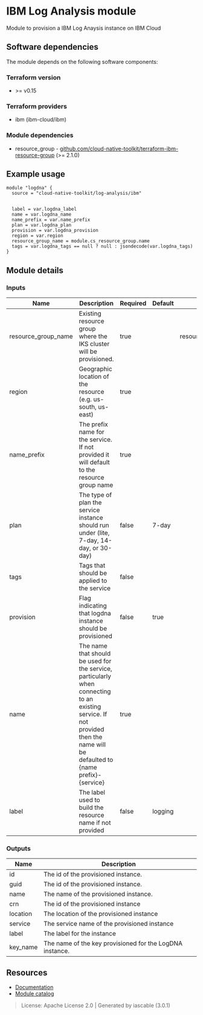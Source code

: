 # IBM Log Analysis module

Module to provision a IBM Log Anaysis instance on IBM Cloud


## Software dependencies

The module depends on the following software components:

### Terraform version

- \>= v0.15

### Terraform providers


- ibm (ibm-cloud/ibm)

### Module dependencies


- resource_group - [github.com/cloud-native-toolkit/terraform-ibm-resource-group](https://github.com/cloud-native-toolkit/terraform-ibm-resource-group) (>= 2.1.0)

## Example usage

```hcl
module "logdna" {
  source = "cloud-native-toolkit/log-analysis/ibm"


  label = var.logdna_label
  name = var.logdna_name
  name_prefix = var.name_prefix
  plan = var.logdna_plan
  provision = var.logdna_provision
  region = var.region
  resource_group_name = module.cs_resource_group.name
  tags = var.logdna_tags == null ? null : jsondecode(var.logdna_tags)
}

```

## Module details

### Inputs

| Name | Description | Required | Default | Source |
|------|-------------|---------|----------|--------|
| resource_group_name | Existing resource group where the IKS cluster will be provisioned. | true |  | resource_group.name |
| region | Geographic location of the resource (e.g. us-south, us-east) | true |  |  |
| name_prefix | The prefix name for the service. If not provided it will default to the resource group name | true |  |  |
| plan | The type of plan the service instance should run under (lite, 7-day, 14-day, or 30-day) | false | 7-day |  |
| tags | Tags that should be applied to the service | false |  |  |
| provision | Flag indicating that logdna instance should be provisioned | false | true |  |
| name | The name that should be used for the service, particularly when connecting to an existing service. If not provided then the name will be defaulted to {name prefix}-{service} | true |  |  |
| label | The label used to build the resource name if not provided | false | logging |  |

### Outputs

| Name | Description |
|------|-------------|
| id | The id of the provisioned instance. |
| guid | The id of the provisioned instance. |
| name | The name of the provisioned instance. |
| crn | The id of the provisioned instance |
| location | The location of the provisioned instance |
| service | The service name of the provisioned instance |
| label | The label for the instance |
| key_name | The name of the key provisioned for the LogDNA instance. |

## Resources

- [Documentation](https://operate.cloudnativetoolkit.dev)
- [Module catalog](https://modules.cloudnativetoolkit.dev)

> License: Apache License 2.0 | Generated by iascable (3.0.1)
